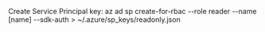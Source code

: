 Create Service Principal key: az ad sp create-for-rbac --role reader --name [name] --sdk-auth > ~/.azure/sp_keys/readonly.json
